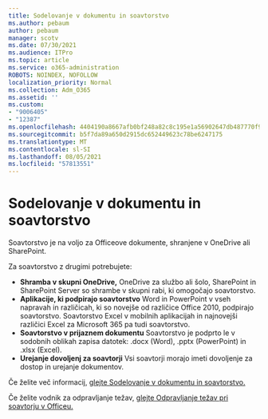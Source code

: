 ```yaml
---
title: Sodelovanje v dokumentu in soavtorstvo
ms.author: pebaum
author: pebaum
manager: scotv
ms.date: 07/30/2021
ms.audience: ITPro
ms.topic: article
ms.service: o365-administration
ROBOTS: NOINDEX, NOFOLLOW
localization_priority: Normal
ms.collection: Adm_O365
ms.assetid: ''
ms.custom:
- "9006405"
- "12387"
ms.openlocfilehash: 4404190a8667afb0bf248a82c8c195e1a56902647db487770f93888445182b2d
ms.sourcegitcommit: b5f7da89a650d2915dc652449623c78be6247175
ms.translationtype: MT
ms.contentlocale: sl-SI
ms.lasthandoff: 08/05/2021
ms.locfileid: "57813551"
---
```

# <a name="document-collaboration-and-co-authoring"></a>Sodelovanje v dokumentu in soavtorstvo

Soavtorstvo je na voljo za Officeove dokumente, shranjene v OneDrive ali SharePoint. 

Za soavtorstvo z drugimi potrebujete:    

- **Shramba v skupni OneDrive,** OneDrive za službo ali šolo, SharePoint in SharePoint Server so shrambe v skupni rabi, ki omogočajo soavtorstvo.
- **Aplikacije, ki podpirajo soavtorstvo** Word in PowerPoint v vseh napravah in različicah, ki so novejše od različice Office 2010, podpirajo soavtorstvo. Soavtorstvo Excel v mobilnih aplikacijah in najnovejši različici Excel za Microsoft 365 pa tudi soavtorstvo.
- **Soavtorstvo v prijaznem dokumentu** Soavtorstvo je podprto le v sodobnih oblikah zapisa datotek: .docx (Word), .pptx (PowerPoint) in .xlsx (Excel).
- **Urejanje dovoljenj za soavtorji** Vsi soavtorji morajo imeti dovoljenje za dostop in urejanje dokumentov.

Če želite več informacij, [glejte Sodelovanje v dokumentu in soavtorstvo.](https://support.microsoft.com/office/document-collaboration-and-co-authoring-ee1509b4-1f6e-401e-b04a-782d26f564a4)

Če želite vodnik za odpravljanje težav, [glejte Odpravljanje težav pri soavtorju v Officeu.](https://support.microsoft.com/office/troubleshoot-co-authoring-in-office-bd481512-3f3a-4b6d-b7eb-ebf9d3626ae7)


